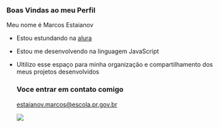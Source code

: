 ### Boas Vindas ao meu Perfil

Meu nome é Marcos Estaianov

- Estou estundando na [alura](https//www.alura.com.br)
- Estou me desenvolvendo na linguagem JavaScript
- Ultilizo esse espaço para minha organização e compartilhamento dos meus projetos desenvolvidos

  ### Voce entrar em contato comigo

  estaianov.marcos@escola.pr.gov.br


  ![](https://tenor.com/pt-BR/view/joblessreincarnation-isekaiittarahonkidasu-mushokutensei-eris-boreas-greyrat-eris-gif-24755357)
